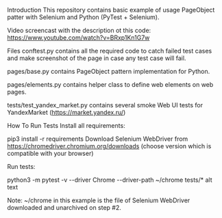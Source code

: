 Introduction
This repository contains basic example of usage PageObject patter with Selenium and Python (PyTest + Selenium).

Video screencast with the description ot this code: https://www.youtube.com/watch?v=BRxp1Kn1G7w

Files
conftest.py contains all the required code to catch failed test cases and make screenshot of the page in case any test case will fail.

pages/base.py contains PageObject pattern implementation for Python.

pages/elements.py contains helper class to define web elements on web pages.

tests/test_yandex_market.py contains several smoke Web UI tests for YandexMarket (https://market.yandex.ru/)

How To Run Tests
Install all requirements:

pip3 install -r requirements
Download Selenium WebDriver from https://chromedriver.chromium.org/downloads (choose version which is compatible with your browser)

Run tests:

python3 -m pytest -v --driver Chrome --driver-path ~/chrome tests/*
alt text

Note: ~/chrome in this example is the file of Selenium WebDriver downloaded and unarchived on step #2.
